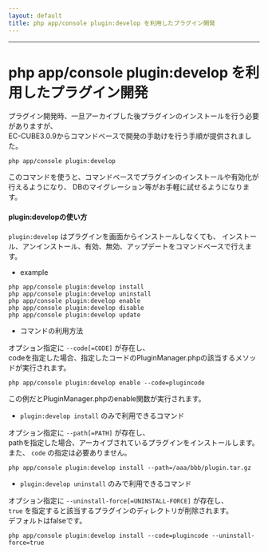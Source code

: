 ```yaml
---
layout: default
title: php app/console plugin:develop を利用したプラグイン開発
---
```


---

# php app/console plugin:develop を利用したプラグイン開発


プラグイン開発時、一旦アーカイブした後プラグインのインストールを行う必要がありますが、  
EC-CUBE3.0.9からコマンドベースで開発の手助けを行う手順が提供されました。

```
php app/console plugin:develop
```

このコマンドを使うと、コマンドベースでプラグインのインストールや有効化が行えるようになり、
DBのマイグレーション等がお手軽に試せるようになります。


#### plugin:developの使い方


```plugin:develop``` はプラグインを画面からインストールしなくても、
インストール、アンインストール、有効、無効、アップデートをコマンドベースで行えます。


* example

```
php app/console plugin:develop install
php app/console plugin:develop uninstall
php app/console plugin:develop enable
php app/console plugin:develop disable
php app/console plugin:develop update
```


* コマンドの利用方法

オプション指定に ```--code[=CODE]``` が存在し、  
codeを指定した場合、指定したコードのPluginManager.phpの該当するメソッドが実行されます。

```
php app/console plugin:develop enable --code=plugincode
```
この例だとPluginManager.phpのenable関数が実行されます。


* ```plugin:develop install``` のみで利用できるコマンド

オプション指定に ```--path[=PATH]``` が存在し、  
pathを指定した場合、アーカイブされているプラグインをインストールします。  
また、 ```code``` の指定は必要ありません。

```
php app/console plugin:develop install --path=/aaa/bbb/plugin.tar.gz
```

* ```plugin:develop uninstall``` のみで利用できるコマンド

オプション指定に ```--uninstall-force[=UNINSTALL-FORCE]``` が存在し、  
```true``` を指定すると該当するプラグインのディレクトリが削除されます。  
デフォルトはfalseです。

```
php app/console plugin:develop install --code=plugincode --uninstall-force=true
```


